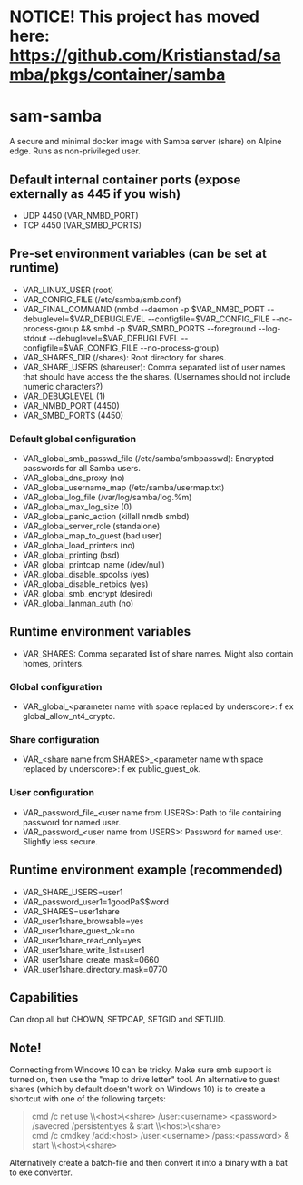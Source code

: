 # NOTICE! This project has moved here: https://github.com/Kristianstad/samba/pkgs/container/samba

# sam-samba
A secure and minimal docker image with Samba server (share) on Alpine edge. Runs as non-privileged user.

## Default internal container ports (expose externally as 445 if you wish)
* UDP 4450 (VAR_NMBD_PORT)
* TCP 4450 (VAR_SMBD_PORTS)

## Pre-set environment variables (can be set at runtime)
* VAR_LINUX_USER (root)
* VAR_CONFIG_FILE (/etc/samba/smb.conf)
* VAR_FINAL_COMMAND (nmbd --daemon -p \$VAR_NMBD_PORT --debuglevel=\$VAR_DEBUGLEVEL --configfile=\$VAR_CONFIG_FILE --no-process-group && smbd -p \$VAR_SMBD_PORTS --foreground --log-stdout --debuglevel=\$VAR_DEBUGLEVEL --configfile=\$VAR_CONFIG_FILE --no-process-group)
* VAR_SHARES_DIR (/shares): Root directory for shares.
* VAR_SHARE_USERS (shareuser): Comma separated list of user names that should have access the the shares. (Usernames should not include numeric characters?)
* VAR_DEBUGLEVEL (1)
* VAR_NMBD_PORT (4450)
* VAR_SMBD_PORTS (4450)

### Default global configuration
* VAR_global_smb_passwd_file (/etc/samba/smbpasswd): Encrypted passwords for all Samba users.
* VAR_global_dns_proxy (no)
* VAR_global_username_map (/etc/samba/usermap.txt)
* VAR_global_log_file (/var/log/samba/log.%m)
* VAR_global_max_log_size (0)
* VAR_global_panic_action (killall nmdb smbd)
* VAR_global_server_role (standalone)
* VAR_global_map_to_guest (bad user)
* VAR_global_load_printers (no)
* VAR_global_printing (bsd)
* VAR_global_printcap_name (/dev/null)
* VAR_global_disable_spoolss (yes)
* VAR_global_disable_netbios (yes)
* VAR_global_smb_encrypt (desired)
* VAR_global_lanman_auth (no)

## Runtime environment variables
* VAR_SHARES: Comma separated list of share names. Might also contain homes, printers.
### Global configuration
* VAR_global_&lt;parameter name with space replaced by underscore&gt;: f ex global_allow_nt4_crypto.
### Share configuration
* VAR_&lt;share name from SHARES&gt;_&lt;parameter name with space replaced by underscore&gt;: f ex public_guest_ok.
### User configuration
* VAR_password&#95;file_&lt;user name from USERS&gt;: Path to file containing password for named user.
* VAR_password_&lt;user name from USERS&gt;: Password for named user. Slightly less secure.

## Runtime environment example (recommended)
* VAR_SHARE_USERS=user1
* VAR_password_user1=1goodPa$$word
* VAR_SHARES=user1share
* VAR_user1share_browsable=yes
* VAR_user1share_guest_ok=no
* VAR_user1share_read_only=yes
* VAR_user1share_write_list=user1
* VAR_user1share_create_mask=0660
* VAR_user1share_directory_mask=0770

## Capabilities
Can drop all but CHOWN, SETPCAP, SETGID and SETUID.

## Note!
Connecting from Windows 10 can be tricky. Make sure smb support is turned on, then use the "map to drive letter" tool. An alternative to guest shares (which by default doesn't work on Windows 10) is to create a shortcut with one of the following targets:
>cmd /c net use &#92;&#92;&lt;host&gt;&#92;&lt;share&gt; /user:&lt;username&gt; &lt;password&gt; /savecred /persistent:yes & start &#92;&#92;&lt;host&gt;&#92;&lt;share&gt;<br>
cmd /c cmdkey /add:&lt;host&gt; /user:&lt;username&gt; /pass:&lt;password&gt; & start &#92;&#92;&lt;host&gt;&#92;&lt;share&gt;

Alternatively create a batch-file and then convert it into a binary with a bat to exe converter. 
